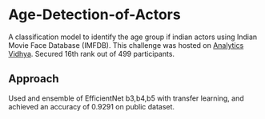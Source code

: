 # Age-Detection-of-Actors
A classification model to identify the age group if indian actors using Indian Movie Face Database (IMFDB). This challenge was hosted on [Analytics Vidhya](https://datahack.analyticsvidhya.com/contest/practice-problem-age-detection/#LeaderBoard). Secured 16th rank out of 499 participants.

## Approach
Used and ensemble of EfficientNet b3,b4,b5 with transfer learning, and achieved  an accuracy of 0.9291 on public dataset.

